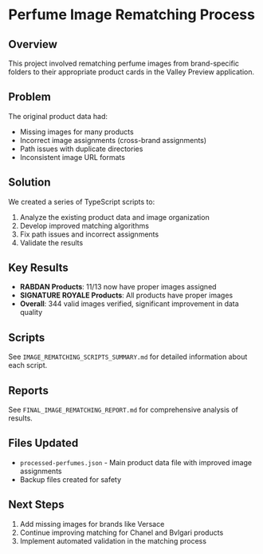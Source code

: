 # Perfume Image Rematching Process

## Overview
This project involved rematching perfume images from brand-specific folders to their appropriate product cards in the Valley Preview application.

## Problem
The original product data had:
- Missing images for many products
- Incorrect image assignments (cross-brand assignments)
- Path issues with duplicate directories
- Inconsistent image URL formats

## Solution
We created a series of TypeScript scripts to:
1. Analyze the existing product data and image organization
2. Develop improved matching algorithms
3. Fix path issues and incorrect assignments
4. Validate the results

## Key Results
- **RABDAN Products**: 11/13 now have proper images assigned
- **SIGNATURE ROYALE Products**: All products have proper images
- **Overall**: 344 valid images verified, significant improvement in data quality

## Scripts
See `IMAGE_REMATCHING_SCRIPTS_SUMMARY.md` for detailed information about each script.

## Reports
See `FINAL_IMAGE_REMATCHING_REPORT.md` for comprehensive analysis of results.

## Files Updated
- `processed-perfumes.json` - Main product data file with improved image assignments
- Backup files created for safety

## Next Steps
1. Add missing images for brands like Versace
2. Continue improving matching for Chanel and Bvlgari products
3. Implement automated validation in the matching process